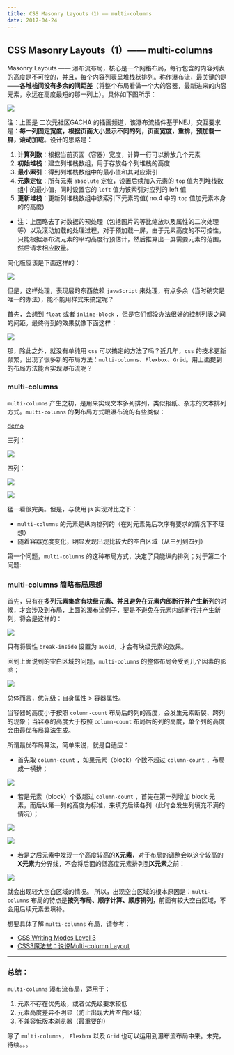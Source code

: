 ```yaml
---
title: CSS Masonry Layouts（1）—— multi-columns
date: 2017-04-24
---
```


## CSS Masonry Layouts（1）—— multi-columns

Masonry Layouts —— 瀑布流布局，核心是一个网格布局，每行包含的内容列表的高度是不可控的，并且，每个内容列表呈堆栈状排列。称作瀑布流，最关键的是——**各堆栈间没有多余的间距差**（将整个布局看做一个大的容器，最新进来的内容元素，永远在高度最短的那一列上）。具体如下图所示：

![](https://cdn.int64ago.org/srwap2bn.jpeg)

<!-- more -->

注：上图是 二次元社区GACHA 的插画频道，该瀑布流插件基于NEJ，交互要求是：**每一列固定宽度，根据页面大小显示不同的列，页面宽度，重排，预加载一屏，滚动加载**。设计的思路是：

1. **计算列数**：根据当前页面（容器）宽度，计算一行可以排放几个元素
2. **初始堆栈**：建立列堆栈数组，用于存放各个列堆栈的高度
3. **最小索引**：得到列堆栈数组中的最小值和其对应索引
4. **元素定位**：所有元素 ```absolute``` 定位，设置后续加入元素的 ```top``` 值为列堆栈数组中的最小值，同时设置它的 ```left``` 值为该索引对应列的 left 值
5. **更新堆栈**：更新列堆栈数组中该索引下元素的值( no.4 中的 ```top``` 值加元素本身的的高度)

* 注：上面略去了对数据的预处理（包括图片的等比缩放以及属性的二次处理等）以及滚动加载的处理过程，对于预加载一屏，由于元素高度的不可控性，只能根据瀑布流元素的平均高度行预估计，然后推算出一屏需要元素的范围，然后请求相应数量。

简化版应该是下面这样的：

![](https://cdn.int64ago.org/r4oy5tyl.jpg)

但是，这样处理，表现层的东西依赖 ```javaScript``` 来处理，有点多余（当时确实是唯一的办法），能不能用样式来搞定呢？

首先，会想到 ```float``` 或者 ```inline-block``` ，但是它们都没办法很好的控制列表之间的间距。最终得到的效果就像下面这样：

![](https://cdn.int64ago.org/d26yfnkb.jpeg)

那，除此之外，就没有单纯用 ```css``` 可以搞定的方法了吗？近几年，```css``` 的技术更新频繁，出现了很多新的布局方法：```multi-columns```、```Flexbox```、```Grid```。用上面提到的布局方法能否实现瀑布流呢？

### multi-columns

```multi-columns``` 产生之初，是用来实现文本多列排列，类似报纸、杂志的文本排列方式。```multi-columns``` 的**列**布局方式跟瀑布流的有些类似：

[demo](https://codepen.io/realign/full/ybeBMm/)

三列：

![](https://cdn.int64ago.org/8tds2ivs.jpeg)

四列：

![](https://cdn.int64ago.org/fimtkz9y.jpeg)

![](https://cdn.int64ago.org/p7qw71k4.jpeg)

猛一看很完美。但是，与使用 js 实现对比之下：

* ```multi-columns``` 的元素是纵向排列的（在对元素先后次序有要求的情况下不理想）
* 随着容器宽度变化，明显发现出现比较大的空白区域（从三列到四列）

第一个问题，```multi-columns``` 的这种布局方式，决定了只能纵向排列；对于第二个问题:

### multi-columns 简略布局思想

首先，只有在**多列元素集含有块级元素、并且避免在元素内部断行并产生新列**的时候，才会涉及到布局，上面的瀑布流例子，要是不避免在元素内部断行并产生新列，将会是这样的：

![](https://cdn.int64ago.org/zkfzanl.jpeg)

只有将属性 ```break-inside``` 设置为 ```avoid```，才会有块级元素的效果。

回到上面说到的空白区域的问题，```multi-columns``` 的整体布局会受到几个因素的影响：

![](https://cdn.int64ago.org/vfhgqllp.jpeg)

总体而言，优先级：自身属性 > 容器属性。

当容器的高度小于按照 ```column-count``` 布局后的列的高度，会发生元素断裂、跨列的现象；当容器的高度大于按照 ```column-count``` 布局后的列的高度，单个列的高度会由最优布局算法生成。

所谓最优布局算法，简单来说，就是自适应：

* 首先取 ```column-count``` ，如果元素（block）个数不超过 ```column-count``` ，布局成一横排；

![](https://cdn.int64ago.org/mgd56d9.jpeg)

* 若是元素（block）个数超过 ```column-count``` ，首先在第一列增加 block 元素，而后以第一列的高度为标准，来填充后续各列（此时会发生列填充不满的情况）；

![](https://cdn.int64ago.org/d8ducmx.jpeg)

![](https://cdn.int64ago.org/db76hgs.jpeg)

* 若是之后元素中发现一个高度较高的**X元素**，对于布局的调整会以这个较高的**X元素**为分界线，不会将后面的低高度元素排列到**X元素**之前：

![](https://cdn.int64ago.org/bzd833en.jpeg)

就会出现较大空白区域的情况。
所以，出现空白区域的根本原因是：```multi-columns``` 布局的特点是**按列布局、顺序计算、顺序排列**，前面有较大空白区域，不会用后续元素去填补。

想要具体了解 ```multi-columns``` 布局，请参考：

* [CSS Writing Modes Level 3](https://www.w3.org/TR/css-writing-modes-3/#abstract-axes)
* [CSS3魔法堂：说说Multi-column Layout](http://www.cnblogs.com/fsjohnhuang/p/5412841.html)

***

### 总结：

```multi-columns``` 瀑布流布局，适用于：

1. 元素不存在优先级，或者优先级要求较低
2. 元素高度差异不明显（防止出现大片空白区域）
3. 不兼容低版本浏览器（最重要的）

除了 ```multi-columns```， ```Flexbox``` 以及 ```Grid``` 也可以运用到瀑布流布局中来。未完，待续。。。


